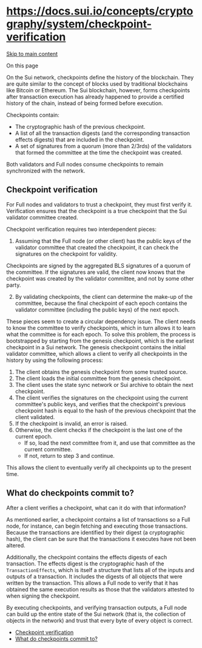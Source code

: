 # https://docs.sui.io/concepts/cryptography/system/checkpoint-verification

[Skip to main content](https://docs.sui.io/concepts/cryptography/system/checkpoint-verification#__docusaurus_skipToContent_fallback)

On this page

On the Sui network, checkpoints define the history of the blockchain. They are quite similar to the concept of blocks used by traditional blockchains like Bitcoin or Ethereum. The Sui blockchain, however, forms checkpoints after transaction execution has already happened to provide a certified history of the chain, instead of being formed before execution.

Checkpoints contain:

- The cryptographic hash of the previous checkpoint.
- A list of all the transaction digests (and the corresponding transaction effects digests) that are included in the checkpoint.
- A set of signatures from a quorum (more than 2/3rds) of the validators that formed the committee at the time the checkpoint was created.

Both validators and Full nodes consume checkpoints to remain synchronized with the network.

## Checkpoint verification [​](https://docs.sui.io/concepts/cryptography/system/checkpoint-verification\#checkpoint-verification "Direct link to Checkpoint verification")

For Full nodes and validators to trust a checkpoint, they must first verify it. Verification ensures that the checkpoint is a true checkpoint that the Sui validator committee created.

Checkpoint verification requires two interdependent pieces:

1. Assuming that the Full node (or other client) has the public keys of the validator committee that created the checkpoint, it can check the signatures on the checkpoint for validity.

Checkpoints are signed by the aggregated BLS signatures of a quorum of the committee.
If the signatures are valid, the client now knows that the checkpoint was created by the validator committee, and not by some other party.

2. By validating checkpoints, the client can determine the make-up of the committee, because the final checkpoint of each epoch contains the validator committee (including the public keys) of the next epoch.


These pieces seem to create a circular dependency issue. The client needs to know the committee to verify checkpoints, which in turn allows it to learn what the committee is for each epoch. To solve this problem, the process is bootstrapped by starting from the genesis checkpoint, which is the earliest checkpoint in a Sui network. The genesis checkpoint contains the initial validator committee, which allows a client to verify all checkpoints in the history by using the following process:

1. The client obtains the genesis checkpoint from some trusted source.
2. The client loads the initial committee from the genesis checkpoint.
3. The client uses the state sync network or Sui archive to obtain the next checkpoint.
4. The client verifies the signatures on the checkpoint using the current committee's public keys, and verifies that the checkpoint's previous checkpoint hash is equal to the hash of the previous checkpoint that the client validated.
5. If the checkpoint is invalid, an error is raised.
6. Otherwise, the client checks if the checkpoint is the last one of the current epoch.
   - If so, load the next committee from it, and use that committee as the current committee.
   - If not, return to step 3 and continue.

This allows the client to eventually verify all checkpoints up to the present time.

## What do checkpoints commit to? [​](https://docs.sui.io/concepts/cryptography/system/checkpoint-verification\#what-do-checkpoints-commit-to "Direct link to What do checkpoints commit to?")

After a client verifies a checkpoint, what can it do with that information?

As mentioned earlier, a checkpoint contains a list of transactions so a Full node, for instance, can begin fetching and executing those transactions. Because the transactions are identified by their digest (a cryptographic hash), the client can be sure that the transactions it executes have not been altered.

Additionally, the checkpoint contains the effects digests of each transaction. The effects digest is the cryptographic hash of the `TransactionEffects`, which is itself a structure that lists all of the inputs and outputs of a transaction. It includes the digests of all objects that were written by the transaction.
This allows a Full node to verify that it has obtained the same execution results as those that the validators attested to when signing the checkpoint.

By executing checkpoints, and verifying transaction outputs, a Full node can build up the entire state of the Sui network (that is, the collection of objects in the network) and trust that every byte of every object is correct.

- [Checkpoint verification](https://docs.sui.io/concepts/cryptography/system/checkpoint-verification#checkpoint-verification)
- [What do checkpoints commit to?](https://docs.sui.io/concepts/cryptography/system/checkpoint-verification#what-do-checkpoints-commit-to)